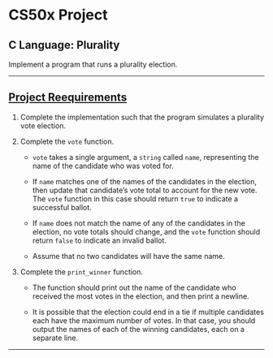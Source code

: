 # CS50x Project
## C Language: Plurality
Implement a program that runs a plurality election.

---

## [Project Reequirements](https://cs50.harvard.edu/x/2020/psets/3/plurality/)
1. Complete the implementation such that the program simulates a plurality vote election.

2. Complete the ```vote``` function.
   * ```vote``` takes a single argument, a ```string``` called ```name```, representing the name of the candidate who was voted for.

   * If ``name`` matches one of the names of the candidates in the election, then update that candidate’s vote total to account for the new vote. The ```vote``` function in this case should return ```true``` to indicate a successful ballot.

   * If ```name``` does not match the name of any of the candidates in the election, no vote totals should change, and the ```vote``` function should return ```false``` to indicate an invalid ballot.

   * Assume that no two candidates will have the same name.

3. Complete the ```print_winner``` function.
   * The function should print out the name of the candidate who received the most votes in the election, and then print a newline.

   * It is possible that the election could end in a tie if multiple candidates each have the maximum number of votes. In that case, you should output the names of each of the winning candidates, each on a separate line.

---